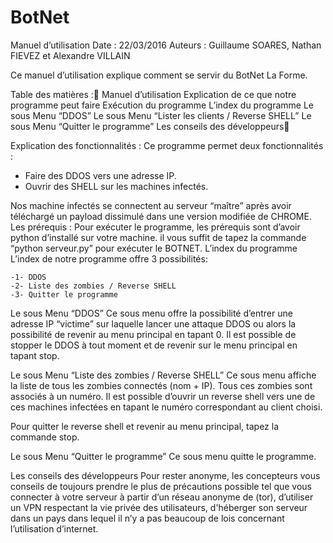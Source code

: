 # BotNet

Manuel d’utilisation
Date : 22/03/2016
Auteurs : Guillaume SOARES, Nathan FIEVEZ et Alexandre VILLAIN

Ce manuel d’utilisation explique comment se servir du BotNet La Forme.

Table des matières :
Manuel d’utilisation
Explication de ce que notre programme peut faire
Exécution du programme
L’index du programme
Le sous Menu “DDOS”
Le sous Menu “Lister les clients / Reverse SHELL”
Le sous Menu “Quitter le programme”
Les conseils des développeurs

Explication des fonctionnalités :
Ce programme permet deux fonctionnalités :
- Faire des DDOS vers une adresse IP.
- Ouvrir des SHELL sur les machines infectés. 

Nos machine infectés se connectent au serveur “maître” après avoir téléchargé un payload dissimulé dans une version modifiée de CHROME.
Les prérequis :
Pour exécuter le programme, les prérequis sont d’avoir python d’installé sur votre machine. 
il vous suffit de tapez la commande “python serveur.py”  pour exécuter le BOTNET.
L’index du programme
L’index de notre programme offre 3 possibilités:

	-1- DDOS
	-2- Liste des zombies / Reverse SHELL
	-3- Quitter le programme

Le sous Menu “DDOS”
Ce sous menu offre la possibilité d’entrer une adresse IP “victime” sur laquelle lancer une attaque DDOS ou alors la possibilité de revenir au menu principal en tapant 0.
Il est possible de stopper le DDOS à tout moment et de revenir sur le menu principal en tapant stop.

Le sous Menu “Liste des zombies / Reverse SHELL”
Ce sous menu affiche la liste de tous les zombies connectés (nom + IP). 
Tous ces zombies sont associés à un numéro. 
Il est possible d’ouvrir un reverse shell vers une de ces machines infectées en tapant le numéro correspondant au client choisi.

Pour quitter le reverse shell et revenir au menu principal, tapez la commande stop.

Le sous Menu “Quitter le programme” 
Ce sous menu quitte le programme.

Les conseils des développeurs
Pour rester anonyme, les concepteurs vous conseils de toujours prendre le plus de précautions possible tel que vous connecter à votre serveur à partir d’un réseau anonyme de (tor), d’utiliser un VPN respectant la vie privée des utilisateurs, d'héberger son serveur dans un pays dans lequel il n’y a pas beaucoup de lois concernant l’utilisation d’internet.
